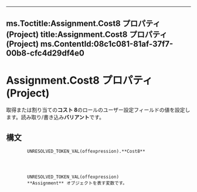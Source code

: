 

---
ms.Toctitle:Assignment.Cost8 プロパティ (Project)
title:Assignment.Cost8 プロパティ (Project)
ms.ContentId:08c1c081-81af-37f7-00b8-cfc4d29df4e0
---
# Assignment.Cost8 プロパティ (Project)




取得または割り当ての**コスト 8**のロールのユーザー設定フィールドの値を設定します。読み取り/書き込み**バリアント**です。

## 構文

            UNRESOLVED_TOKEN_VAL(offexpression).**Cost8**




            UNRESOLVED_TOKEN_VAL(offexpression)
            **Assignment** オブジェクトを表す変数です。




